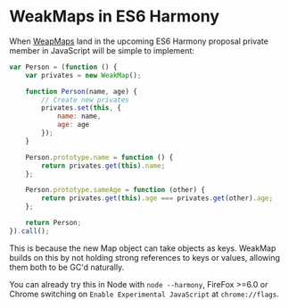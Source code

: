 # WeakMaps in ES6 Harmony

When [WeapMaps](https://developer.mozilla.org/en-US/docs/JavaScript/Reference/Global_Objects/WeakMap) land in the upcoming ES6 Harmony proposal private member in JavaScript will be simple to implement:

```JavaScript
var Person = (function () {
    var privates = new WeakMap();

    function Person(name, age) {
        // Create new privates
        privates.set(this, {
            name: name,
            age: age
        });
    }

    Person.prototype.name = function () {
        return privates.get(this).name;
    };

    Person.prototype.sameAge = function (other) {
        return privates.get(this).age === privates.get(other).age;
    };

    return Person;
}).call();
```

This is because the new Map object can take objects as keys. WeakMap builds on this by not holding strong references to keys or values, allowing them both to be GC'd naturally.

You can already try this in Node with `node --harmony`, FireFox >=6.0 or Chrome switching on `Enable Experimental JavaScript` at `chrome://flags`.
